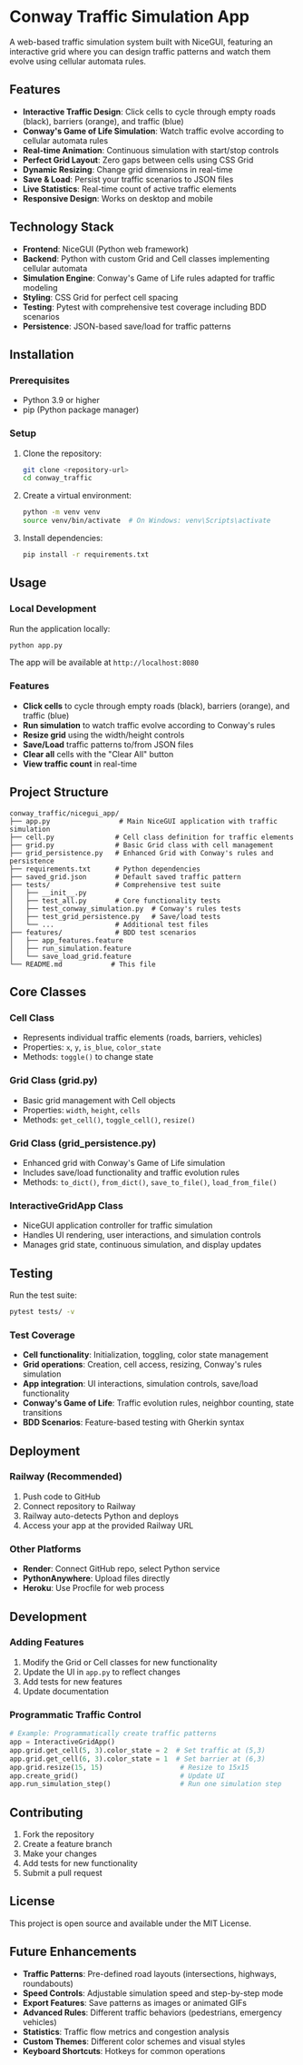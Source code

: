 # Conway Traffic Simulation App

A web-based traffic simulation system built with NiceGUI, featuring an interactive grid where you can design traffic patterns and watch them evolve using cellular automata rules.

## Features

- **Interactive Traffic Design**: Click cells to cycle through empty roads (black), barriers (orange), and traffic (blue)
- **Conway's Game of Life Simulation**: Watch traffic evolve according to cellular automata rules
- **Real-time Animation**: Continuous simulation with start/stop controls
- **Perfect Grid Layout**: Zero gaps between cells using CSS Grid
- **Dynamic Resizing**: Change grid dimensions in real-time
- **Save & Load**: Persist your traffic scenarios to JSON files
- **Live Statistics**: Real-time count of active traffic elements
- **Responsive Design**: Works on desktop and mobile

## Technology Stack

- **Frontend**: NiceGUI (Python web framework)
- **Backend**: Python with custom Grid and Cell classes implementing cellular automata
- **Simulation Engine**: Conway's Game of Life rules adapted for traffic modeling
- **Styling**: CSS Grid for perfect cell spacing
- **Testing**: Pytest with comprehensive test coverage including BDD scenarios
- **Persistence**: JSON-based save/load for traffic patterns

## Installation

### Prerequisites
- Python 3.9 or higher
- pip (Python package manager)

### Setup
1. Clone the repository:
   ```bash
   git clone <repository-url>
   cd conway_traffic
   ```

2. Create a virtual environment:
   ```bash
   python -m venv venv
   source venv/bin/activate  # On Windows: venv\Scripts\activate
   ```

3. Install dependencies:
   ```bash
   pip install -r requirements.txt
   ```

## Usage

### Local Development
Run the application locally:
```bash
python app.py
```

The app will be available at `http://localhost:8080`

### Features
- **Click cells** to cycle through empty roads (black), barriers (orange), and traffic (blue)
- **Run simulation** to watch traffic evolve according to Conway's rules
- **Resize grid** using the width/height controls
- **Save/Load** traffic patterns to/from JSON files
- **Clear all** cells with the "Clear All" button
- **View traffic count** in real-time

## Project Structure

```
conway_traffic/nicegui_app/
├── app.py                 # Main NiceGUI application with traffic simulation
├── cell.py               # Cell class definition for traffic elements
├── grid.py               # Basic Grid class with cell management
├── grid_persistence.py   # Enhanced Grid with Conway's rules and persistence
├── requirements.txt      # Python dependencies
├── saved_grid.json       # Default saved traffic pattern
├── tests/                # Comprehensive test suite
│   ├── __init__.py
│   ├── test_all.py       # Core functionality tests
│   ├── test_conway_simulation.py  # Conway's rules tests
│   ├── test_grid_persistence.py   # Save/load tests
│   └── ...               # Additional test files
├── features/             # BDD test scenarios
│   ├── app_features.feature
│   ├── run_simulation.feature
│   └── save_load_grid.feature
└── README.md            # This file
```

## Core Classes

### Cell Class
- Represents individual traffic elements (roads, barriers, vehicles)
- Properties: `x`, `y`, `is_blue`, `color_state`
- Methods: `toggle()` to change state

### Grid Class (grid.py)
- Basic grid management with Cell objects
- Properties: `width`, `height`, `cells`
- Methods: `get_cell()`, `toggle_cell()`, `resize()`

### Grid Class (grid_persistence.py)
- Enhanced grid with Conway's Game of Life simulation
- Includes save/load functionality and traffic evolution rules
- Methods: `to_dict()`, `from_dict()`, `save_to_file()`, `load_from_file()`

### InteractiveGridApp Class
- NiceGUI application controller for traffic simulation
- Handles UI rendering, user interactions, and simulation controls
- Manages grid state, continuous simulation, and display updates

## Testing

Run the test suite:
```bash
pytest tests/ -v
```

### Test Coverage
- **Cell functionality**: Initialization, toggling, color state management
- **Grid operations**: Creation, cell access, resizing, Conway's rules simulation
- **App integration**: UI interactions, simulation controls, save/load functionality
- **Conway's Game of Life**: Traffic evolution rules, neighbor counting, state transitions
- **BDD Scenarios**: Feature-based testing with Gherkin syntax

## Deployment

### Railway (Recommended)
1. Push code to GitHub
2. Connect repository to Railway
3. Railway auto-detects Python and deploys
4. Access your app at the provided Railway URL

### Other Platforms
- **Render**: Connect GitHub repo, select Python service
- **PythonAnywhere**: Upload files directly
- **Heroku**: Use Procfile for web process

## Development

### Adding Features
1. Modify the Grid or Cell classes for new functionality
2. Update the UI in `app.py` to reflect changes
3. Add tests for new features
4. Update documentation

### Programmatic Traffic Control
```python
# Example: Programmatically create traffic patterns
app = InteractiveGridApp()
app.grid.get_cell(5, 3).color_state = 2  # Set traffic at (5,3)
app.grid.get_cell(6, 3).color_state = 1  # Set barrier at (6,3)
app.grid.resize(15, 15)                   # Resize to 15x15
app.create_grid()                         # Update UI
app.run_simulation_step()                 # Run one simulation step
```

## Contributing

1. Fork the repository
2. Create a feature branch
3. Make your changes
4. Add tests for new functionality
5. Submit a pull request

## License

This project is open source and available under the MIT License.

## Future Enhancements

- **Traffic Patterns**: Pre-defined road layouts (intersections, highways, roundabouts)
- **Speed Controls**: Adjustable simulation speed and step-by-step mode
- **Export Features**: Save patterns as images or animated GIFs
- **Advanced Rules**: Different traffic behaviors (pedestrians, emergency vehicles)
- **Statistics**: Traffic flow metrics and congestion analysis
- **Custom Themes**: Different color schemes and visual styles
- **Keyboard Shortcuts**: Hotkeys for common operations